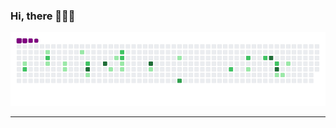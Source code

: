 ### Hi, there 👋👋👋

![snake gif](https://github.com/Tredz01/Tredz01/blob/output/github-contribution-grid-snake.gif)

_____________________________________________________________________________________________
